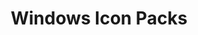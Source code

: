 ---
title: Windows Icon Packs
summary: Windows icon packs for Resource Redirect
parent: Resource Redirect
grand_parent: WindHawk
permalink: /windhawk/resource-redirect/windows-series
---